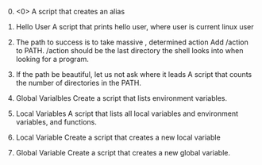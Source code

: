 0. <0>
A script that creates an alias

1. Hello User
A script that prints hello user, where user is current linux user

2. The path to success is to take massive , determined action
Add /action to PATH. /action should be the last directory the shell looks into when looking for a program.

3. If the path be beautiful, let us not ask where it leads
A script that counts the number of directories in the PATH.


4. Global Varialbles
Create a script that lists environment variables.

5. Local Variables
A script that lists all local variables and environment variables, and functions.

6. Local Variable
Create a script that creates a new local variable

7. Global Variable
Create a script that creates a new global variable.

